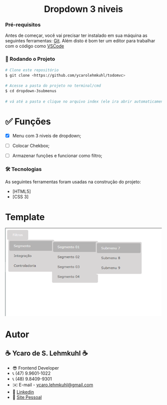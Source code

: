 <h1 align="center">Dropdown 3 niveis</h1>

<h4 align="center"> 
	
</h4>

### Pré-requisitos

Antes de começar, você vai precisar ter instalado em sua máquina as seguintes ferramentas:
[Git](https://git-scm.com).
Além disto é bom ter um editor para trabalhar com o código como [VSCode](https://code.visualstudio.com/)

### 🎲 Rodando o Projeto 

```bash
# Clone este repositório
$ git clone <https://github.com/ycarolehmkuhl/todomvc>

# Acesse a pasta do projeto no terminal/cmd
$ cd dropdown-3submenus

# vá até a pasta e clique no arquivo index (ele ira abrir automaticamente no seu navegador)

```

# ✅ Funções
- [x] Menu com 3 niveis de dropdown;
- [ ] Colocar Chekbox;
- [ ] Armazenar funções e funcionar como filtro;


### 🛠 Tecnologias

As seguintes ferramentas foram usadas na construção do projeto:

- [HTML5]
- [CSS 3]

# Template
![](/public/dropdown.png)

# Autor
## ☕ Ycaro de S. Lehmkuhl ☕
- 😎 Frontend Developer 
- 📞 (47) 9.9601-1022
- 📞 (48) 9.8409-9301
- ✉️ E-mail - ycaro.lehmkuhl@gmail.com
- 🔗 [Linkedin](https://www.linkedin.com/in/ycaro-de-souza-lehmkuhl-4104924a/)
- 🔗 [Site Pessoal](https://ycarosl.com)

